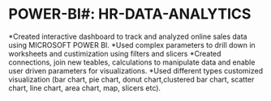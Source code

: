 # POWER-BI#: HR-DATA-ANALYTICS #
*Created interactive dashboard to track and analyzed online sales data using MICROSOFT POWER BI.
*Used complex parameters to drill down in worksheets and custimization using filters and slicers
*Created connections, join new teables, calculations to manipulate data and enable user driven parameters for visualizations.
*Used different types customized visualization (bar chart, pie chart, donut chart,clustered bar chart, scatter chart, line chart, area chart, map, slicers etc).
